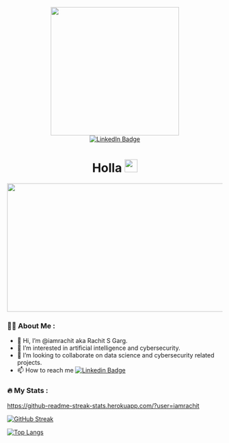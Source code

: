 <div id="header" align="center">
  <img src="https://media.giphy.com/media/3kPDmoWdBpQPNhCnUG/giphy.gif" width="300"/>
</div>

<div id="badges" align="center">
  <a href="https://www.linkedin.com/in/rachit-s-garg/">
    <img src="https://img.shields.io/badge/LinkedIn-blue?style=for-the-badge&logo=linkedin&logoColor=white" alt="LinkedIn Badge"/>
  </a>
</div>

<div align="center">
  <img src="https://komarev.com/ghpvc/?username=iamrachit&style=flat-square&color=blue" alt=""/>
</div>

<h1 align="center">
  Holla 
  <img src="https://media.giphy.com/media/hvRJCLFzcasrR4ia7z/giphy.gif" width="30px"/>
</h1>

<div align="center">
  <img src="https://media.giphy.com/media/ZVik7pBtu9dNS/giphy.gif" width="600" height="300"/>
</div>

### 👨‍💻 About Me :

- 👋 Hi, I’m @iamrachit aka Rachit S Garg. 
- 👀 I’m interested in artificial intelligence and cybersecurity.
- 💞️ I’m looking to collaborate on data science and cybersecurity related projects.
- 📫 How to reach me   [![Linkedin Badge](https://img.shields.io/badge/-iamrachit-blue?style=flat&logo=Linkedin&logoColor=white)](https://www.linkedin.com/in/rachit-s-garg/)

### :fire: My Stats :

https://github-readme-streak-stats.herokuapp.com/?user=iamrachit

[![GitHub Streak](http://github-readme-streak-stats.herokuapp.com?user=iamrachit&theme=dark&background=000000)](https://git.io/streak-stats)

[![Top Langs](https://github-readme-stats.vercel.app/api/top-langs/?username=iamrachit&layout=compact&theme=vision-friendly-dark)](https://github.com/anuraghazra/github-readme-stats)


<!---
iamrachit/iamrachit is a ✨ special ✨ repository because its `README.md` (this file) appears on your GitHub profile.
You can click the Preview link to take a look at your changes.
--->
